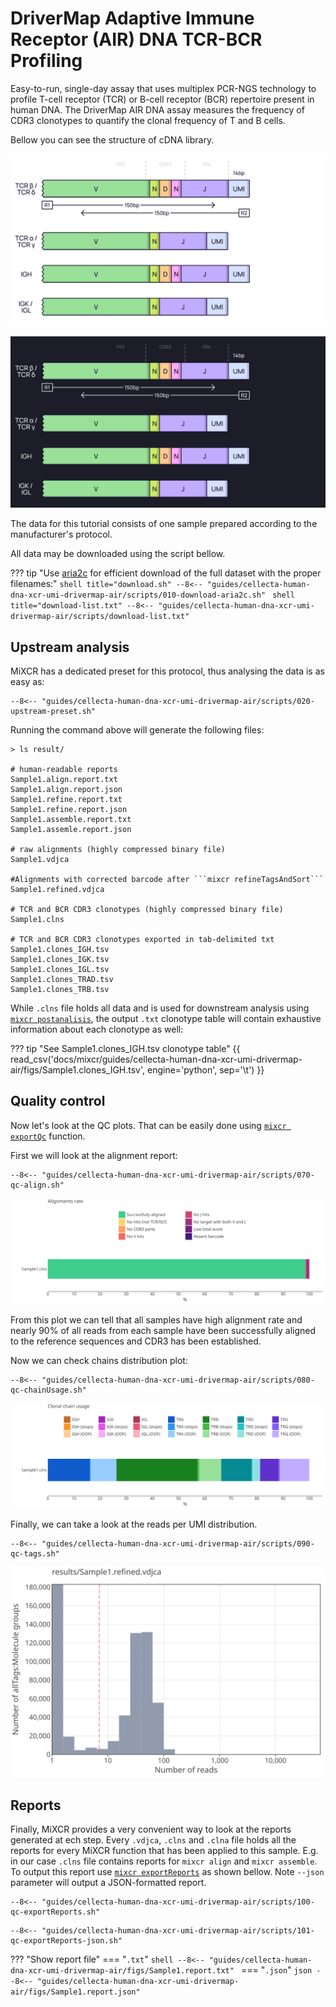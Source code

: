 # DriverMap Adaptive Immune Receptor (AIR) DNA TCR-BCR Profiling

Easy-to-run, single-day assay that uses multiplex PCR-NGS technology to profile T-cell receptor (TCR) or B-cell receptor (BCR) repertoire present in human DNA. The DriverMap AIR DNA assay measures the frequency of CDR3 clonotypes to quantify the clonal frequency of T and B cells.

Bellow you can see the structure of cDNA library.

![](../reference/pics/cellecta-human-dna-xcr-umi-drivermap-air-light.svg#only-light)

![](../reference/pics/cellecta-human-dna-xcr-umi-drivermap-air-dark.svg#only-dark)

The data for this tutorial consists of one sample prepared according to the manufacturer's protocol.

All data may be downloaded using the script bellow.

??? tip "Use [aria2c](https://aria2.github.io) for efficient download of the full dataset with the proper filenames:"
    ```shell title="download.sh"
    --8<-- "guides/cellecta-human-dna-xcr-umi-drivermap-air/scripts/010-download-aria2c.sh"
    ```
    ```shell title="download-list.txt"
    --8<-- "guides/cellecta-human-dna-xcr-umi-drivermap-air/scripts/download-list.txt"
    ```
## Upstream analysis

MiXCR has a dedicated preset for this protocol, thus analysing the data is as easy as:

```shell
--8<-- "guides/cellecta-human-dna-xcr-umi-drivermap-air/scripts/020-upstream-preset.sh"
```

Running the command above will generate the following files:

```shell
> ls result/

# human-readable reports 
Sample1.align.report.txt
Sample1.align.report.json
Sample1.refine.report.txt
Sample1.refine.report.json
Sample1.assemble.report.txt
Sample1.assemle.report.json

# raw alignments (highly compressed binary file)
Sample1.vdjca

#Alignments with corrected barcode after ```mixcr refineTagsAndSort```
Sample1.refined.vdjca

# TCR and BCR CDR3 clonotypes (highly compressed binary file)
Sample1.clns

# TCR and BCR CDR3 clonotypes exported in tab-delimited txt
Sample1.clones_IGH.tsv
Sample1.clones_IGK.tsv
Sample1.clones_IGL.tsv
Sample1.clones_TRAD.tsv
Sample1.clones_TRB.tsv
```

While `.clns` file holds all data and is used for downstream analysis using [`mixcr postanalisis`](../reference/mixcr-postanalysis.md), the output `.txt` clonotype table will contain exhaustive information about each clonotype as well:

??? tip "See Sample1.clones_IGH.tsv clonotype table"
    {{ read_csv('docs/mixcr/guides/cellecta-human-dna-xcr-umi-drivermap-air/figs/Sample1.clones_IGH.tsv', engine='python', sep='\t') }}


## Quality control

Now let's look at the QC plots. That can be easily done using [`mixcr exportQc`](../reference/mixcr-exportQc.md)
function.

First we will look at the alignment report:

```shell
--8<-- "guides/cellecta-human-dna-xcr-umi-drivermap-air/scripts/070-qc-align.sh"
```

![align QC](cellecta-human-dna-xcr-umi-drivermap-air/figs/alignQc.svg)

From this plot we can tell that all samples have high alignment rate and nearly 90% of all reads from each sample have been successfully aligned to the reference sequences and CDR3 has been established. 

Now we can check chains distribution plot:

```shell
--8<-- "guides/cellecta-human-dna-xcr-umi-drivermap-air/scripts/080-qc-chainUsage.sh"
```

![chain usage QC](cellecta-human-dna-xcr-umi-drivermap-air/figs/chainUsage.svg)

Finally, we can take a look at the reads per UMI distribution.

```shell
--8<-- "guides/cellecta-human-dna-xcr-umi-drivermap-air/scripts/090-qc-tags.sh"
```

![tags QC](cellecta-human-dna-xcr-umi-drivermap-air/figs/tags.0.svg)


## Reports
Finally, MiXCR provides a very convenient way to look at the reports generated at ech step. Every `.vdjca`, `.clns` and `.clna` file holds all the reports for every MiXCR function that has been applied to this sample. E.g. in our case `.clns` file contains reports for `mixcr align` and `mixcr assemble`. To output this report use [`mixcr exportReports`](../reference/mixcr-exportReports.md) as shown bellow. Note `--json` parameter will output a JSON-formatted report.

```shell
--8<-- "guides/cellecta-human-dna-xcr-umi-drivermap-air/scripts/100-qc-exportReports.sh"
```

```shell
--8<-- "guides/cellecta-human-dna-xcr-umi-drivermap-air/scripts/101-qc-exportReports-json.sh"
```

??? "Show report file"
    === "`.txt`"
        ```shell
        --8<-- "guides/cellecta-human-dna-xcr-umi-drivermap-air/figs/Sample1.report.txt"
        ```
    === "`.json`"
        ```json
        --8<-- "guides/cellecta-human-dna-xcr-umi-drivermap-air/figs/Sample1.report.json"
        ```